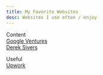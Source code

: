 ```yaml
---
title: My Favorite Websites
desc: Websites I use often / enjoy
---   
```


Content    
[Google Ventures](www.gv.com)  
[Derek Sivers](www.sivers.org)  
  
Useful  
[Upwork](www.upwork.com)  


